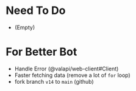 # Need To Do

- (Empty)

# For Better Bot

- Handle Error (@valapi/web-client#Client)
- Faster fetching data (remove a lot of `for` loop)
- fork branch `v14` to `main` (github)